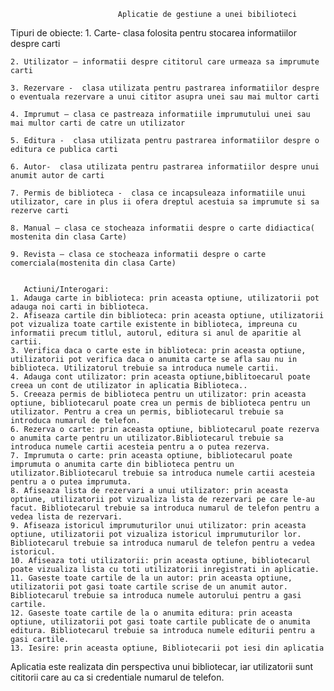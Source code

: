                             Aplicatie de gestiune a unei bibilioteci


Tipuri de obiecte:
    1. Carte- clasa folosita pentru stocarea informatiilor despre carti
    
    2. Utilizator – informatii despre cititorul care urmeaza sa imprumute carti
    
    3. Rezervare -  clasa utilizata pentru pastrarea informatiilor despre o eventuala rezervare a unui cititor asupra unei sau mai multor carti
    
    4. Imprumut – clasa ce pastreaza informatiile imprumutului unei sau mai multor carti de catre un utilizator
    
    5. Editura -  clasa utilizata pentru pastrarea informatiilor despre o editura ce publica carti
    
    6. Autor-  clasa utilizata pentru pastrarea informatiilor despre unui anumit autor de carti
    
    7. Permis de biblioteca -  clasa ce incapsuleaza informatiile unui utilizator, care in plus ii ofera dreptul acestuia sa imprumute si sa rezerve carti
    
    8. Manual – clasa ce stocheaza informatii despre o carte didiactica( mostenita din clasa Carte)
    
    9. Revista – clasa ce stocheaza informatii despre o carte comerciala(mostenita din clasa Carte)
    
    
       Actiuni/Interogari:
    1. Adauga carte in biblioteca: prin aceasta optiune, utilizatorii pot adauga noi carti in biblioteca. 
    2. Afiseaza cartile din biblioteca: prin aceasta optiune, utilizatorii pot vizualiza toate cartile existente in biblioteca, impreuna cu informatii precum titlul, autorul, editura si anul de aparitie al cartii.
    3. Verifica daca o carte este in biblioteca: prin aceasta optiune, utilizatorii pot verifica daca o anumita carte se afla sau nu in biblioteca. Utilizatorul trebuie sa introduca numele cartii.
    4. Adauga cont utilizator: prin aceasta optiune,biblitoecarul poate creea un cont de utilizator in aplicatia Biblioteca..
    5. Creeaza permis de biblioteca pentru un utilizator: prin aceasta optiune, bibliotecarul poate crea un permis de biblioteca pentru un utilizator. Pentru a crea un permis, bibliotecarul trebuie sa introduca numarul de telefon.
    6. Rezerva o carte: prin aceasta optiune, bibliotecarul poate rezerva o anumita carte pentru un utilizator.Bibliotecarul trebuie sa introduca numele cartii acesteia pentru a o putea rezerva.
    7. Imprumuta o carte: prin aceasta optiune, bibliotecarul poate imprumuta o anumita carte din biblioteca pentru un utilizator.Bibliotecarul trebuie sa introduca numele cartii acesteia pentru a o putea imprumuta.
    8. Afiseaza lista de rezervari a unui utilizator: prin aceasta optiune, utilizatorii pot vizualiza lista de rezervari pe care le-au facut. Bibliotecarul trebuie sa introduca numarul de telefon pentru a vedea lista de rezervari.
    9. Afiseaza istoricul imprumuturilor unui utilizator: prin aceasta optiune, utilizatorii pot vizualiza istoricul imprumuturilor lor. Bibliotecarul trebuie sa introduca numarul de telefon pentru a vedea istoricul.
    10. Afiseaza toti utilizatorii: prin aceasta optiune, bibliotecarul poate vizualiza lista cu toti utilizatorii inregistrati in aplicatie.
    11. Gaseste toate cartile de la un autor: prin aceasta optiune, utilizatorii pot gasi toate cartile scrise de un anumit autor. Bibliotecarul trebuie sa introduca numele autorului pentru a gasi cartile.
    12. Gaseste toate cartile de la o anumita editura: prin aceasta optiune, utilizatorii pot gasi toate cartile publicate de o anumita editura. Bibliotecarul trebuie sa introduca numele editurii pentru a gasi cartile.
    13. Iesire: prin aceasta optiune, Bibliotecarii pot iesi din aplicatia
Aplicatia este realizata din perspectiva unui bibliotecar, iar utilizatorii sunt cititorii care au ca si credentiale numarul de telefon.
